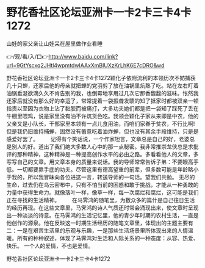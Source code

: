 # 野花香社区论坛亚洲卡一卡2卡三卡4卡1272
山娃的家父亲让山娃呆在屋里做作业看睡

👉/观/看/入/口👉http://www.baidu.com/link?url=9GtYscxq2JHtl4wpmtdwIAAxXmBlUXzKrLhK6E7cDRO&wd

野花香社区论坛亚洲卡一卡2卡三卡4卡1272颖化子依附流利的本领历次不妨捕获几十只蝉，还家后他的母亲就把蝉的党羽剪了放在油锅里炕熟了吃。站在左右盯着油锅垂涎欲滴久久不肯告别的我，也倒霉地享用过几次它那香馥馥的滋味。怅然我还家后就没有那么好的幸运了，常常提着一袋振聋发聩的知了抵家时都被双亲一顿指责以至因为衣物上沾了黏胶而被痛打，大多功夫她们都是把一袋知了踩死了丢在牛棚里喂鸡，说是家里没有油不许炕货色吃。我领会颖化子家从来即是中农，他的父亲又是小队长，干部家里本领有一点儿食用油，而咱们家眷于贫农，不行比啊!但是我仍旧维持捕蝉，固然没有蓄意吃着油炸蝉，但也没有其余手段维持，只是是感爱好罢了。
　　记得有个笑话说，一个作家坦言，文章总是自己的好，老婆总是别人的好。道出了我们绝大多数人心中的那一点秘密。我非常推崇龙侠总是求批评的那种精神，这种精神是一种提高创作水平的必由之路。多看看他人的文章，多写写自己的文章。用文章本身的质量来说话。我的导师常常告诉子弟：不要眼高手低。一切都要靠手底的功夫。尽管这里有德高望重的前辈，但多数可能是年龄略小于我的，所以我冒昧向各位进这一言，转送导师的一句话。望我们共勉。
无尽的生命，过去仍在乌云密布中，只有不怕当前的困惑和敢于挑战，才能从一种勇敢的力量中获得生命力。就像落叶一样，像草一样，每一次腐烂和腐烂，这可能是我们正在寻找的生活精神。
　　在马霁鸿的随笔里，为数众多的篇什是自己往日生活的经历再现。在这些文章里，马霁鸿的诗人气质还时常会涌现出来，使文章时呈现出一种淡淡的诗意。在马霁鸿的生活记忆里，他的青少年时期的农村生活，一直是他创作的源泉。他在反映这一时期生活经历的随笔文章里，体现出的主题主要有二：一是在艰苦生活里的乐观与乐趣，一是那些生活场景里所体现出来的人情温暖。所有的种种叙述，体现了马霁鸿对生活和人际关系的一种态度：从容、热爱、快乐。
	一个人的爱情，不也是爱情。

野花香社区论坛亚洲卡一卡2卡三卡4卡1272
